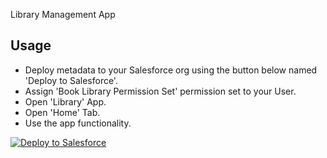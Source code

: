 Library Management App

## Usage

- Deploy metadata to your Salesforce org using the button below named 'Deploy to Salesforce'.
- Assign 'Book Library Permission Set' permission set to your User.
- Open 'Library' App.
- Open 'Home' Tab.
- Use the app functionality.


<a href="https://githubsfdeploy.herokuapp.com/app/githubdeploy/makskasyanchuk/redtag-preparation-task">
  <img alt="Deploy to Salesforce"
       src="https://raw.githubusercontent.com/afawcett/githubsfdeploy/master/deploy.png">
</a>
